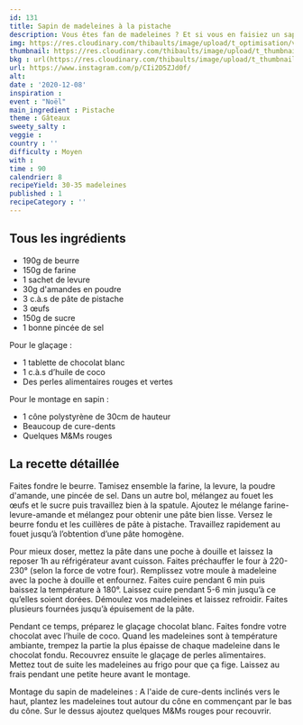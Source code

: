 ```yaml
---
id: 131
title: Sapin de madeleines à la pistache
description: Vous êtes fan de madeleines ? Et si vous en faisiez un sapin pour les fêtes
img: https://res.cloudinary.com/thibaults/image/upload/t_optimisation/v1607204352/Recipes/20201208_sapin_madeleines.jpg
thumbnail: https://res.cloudinary.com/thibaults/image/upload/t_thumbnail_josie/v1607204352/Recipes/20201208_sapin_madeleines.jpg
bkg : url(https://res.cloudinary.com/thibaults/image/upload/t_thumbnail_josie/v1607204352/Recipes/20201208_sapin_madeleines.jpg)
url: https://www.instagram.com/p/CIi2D5ZJd0f/
alt: 
date : '2020-12-08'
inspiration : 
event : "Noël"
main_ingredient : Pistache
theme : Gâteaux
sweety_salty : 
veggie : 
country : ''
difficulty : Moyen
with : 
time : 90
calendrier: 8
recipeYield: 30-35 madeleines
published : 1
recipeCategory : ''
---
```


## Tous les ingrédients
 - 190g de beurre
 - 150g de farine
 - 1 sachet de levure
 - 30g d'amandes en poudre
 - 3 c.à.s de pâte de pistache
 - 3 œufs
 - 150g de sucre
 - 1 bonne pincée de sel

Pour le glaçage :
 - 1 tablette de chocolat blanc
 - 1 c.à.s d’huile de coco
 - Des perles alimentaires rouges et vertes

Pour le montage en sapin :
 - 1 cône polystyrène de 30cm de hauteur
 - Beaucoup de cure-dents
 - Quelques M&Ms rouges

## La recette détaillée
Faites fondre le beurre. Tamisez ensemble la farine, la levure, la poudre d'amande, une pincée de sel. Dans un autre bol, mélangez au fouet les œufs et le sucre puis travaillez bien à la spatule. Ajoutez le mélange farine-levure-amande et mélangez pour obtenir une pâte bien lisse. Versez le beurre fondu et les cuillères de pâte à pistache. Travaillez rapidement au fouet jusqu’à l’obtention d’une pâte homogène.

Pour mieux doser, mettez la pâte dans une poche à douille et laissez la reposer 1h au réfrigérateur avant cuisson. Faites préchauffer le four à 220-230° (selon la force de votre four). Remplissez votre moule à madeleine avec la poche à douille et enfournez. Faites cuire pendant 6 min puis baissez la température à 180°. Laissez cuire pendant 5-6 min jusqu’à ce qu’elles soient dorées. Démoulez vos madeleines et laissez refroidir. Faites plusieurs fournées jusqu’à épuisement de la pâte. 

Pendant ce temps, préparez le glaçage chocolat blanc. Faites fondre votre chocolat avec l’huile de coco. Quand les madeleines sont à température ambiante, trempez la partie la plus épaisse de chaque madeleine dans le chocolat fondu. Recouvrez ensuite le glaçage de perles alimentaires. Mettez tout de suite les madeleines au frigo pour que ça fige. Laissez au frais pendant une petite heure avant le montage. 

Montage du sapin de madeleines : A l'aide de cure-dents inclinés vers le haut, plantez les madeleines tout autour du cône en commençant par le bas du cône. Sur le dessus ajoutez quelques M&Ms rouges pour recouvrir.